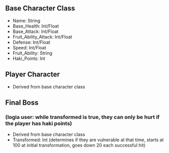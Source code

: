 ## Base Character Class
* Name: String
* Base_Health: Int/Float
* Base_Attack: Int/Float
* Fruit_Ability_Attack: Int/Float
* Defense: Int/Float
* Speed: Int/Float
* Fruit_Ability: String
* Haki_Points: Int

## Player Character
* Derived from base character class

## Final Boss 
### (logia user: while transformed is true, they can only be hurt if the player has haki points)
* Derived from base character class
* Transformed: Int (determines if they are vulnerable at that time, starts at 100 at initial transformation, goes down 20 each successful hit)